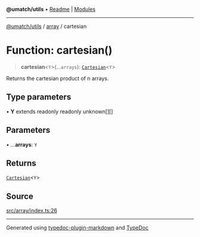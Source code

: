 **@umatch/utils** • [Readme](../../index.md) \| [Modules](../../modules.md)

***

[@umatch/utils](../../modules.md) / [array](../index.md) / cartesian

# Function: cartesian()

> **cartesian**\<`Y`\>(...`arrays`): [`Cartesian`](../type-aliases/Cartesian.md)\<`Y`\>

Returns the cartesian product of n arrays.

## Type parameters

• **Y** extends readonly readonly unknown[][]

## Parameters

• ...**arrays**: `Y`

## Returns

[`Cartesian`](../type-aliases/Cartesian.md)\<`Y`\>

## Source

[src/array/index.ts:26](https://github.com/umatch-oficial/utils/blob/f37b7e4/src/array/index.ts#L26)

***

Generated using [typedoc-plugin-markdown](https://www.npmjs.com/package/typedoc-plugin-markdown) and [TypeDoc](https://typedoc.org/)

